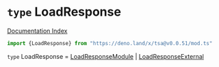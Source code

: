 # `type` LoadResponse

[Documentation Index](../README.md)

```ts
import {LoadResponse} from "https://deno.land/x/tsa@v0.0.51/mod.ts"
```

`type` LoadResponse = [LoadResponseModule](../interface.LoadResponseModule/README.md) | [LoadResponseExternal](../interface.LoadResponseExternal/README.md)